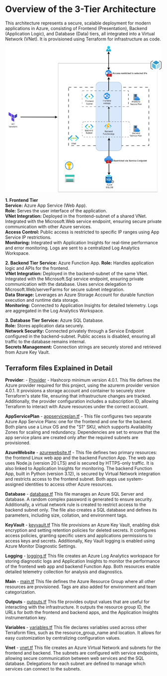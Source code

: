 # Overview of the 3-Tier Architecture
This architecture represents a secure, scalable deployment for modern applications in Azure, consisting of Frontend (Presentation), Backend (Application Logic), and Database (Data) tiers, all integrated into a Virtual Network (VNet). It is provisioned using Terraform for infrastructure as code.


![](./assets/architecture.jpg)


**1. Frontend Tier**\
**Service:** Azure App Service (Web App).\
**Role:** Serves the user interface of the application.\
**VNet Integration:** Deployed in the frontend-subnet of a shared VNet.
                  Integrated with the Microsoft.Web service endpoint, ensuring secure private communication with other Azure services.\
**Access Control:** Public access is restricted to specific IP ranges using App Service IP restrictions.\
**Monitoring:** Integrated with Application Insights for real-time performance and error monitoring. Logs are sent to a centralized Log Analytics Workspace.

**2. Backend Tier**
**Service:** Azure Function App.
**Role:** Handles application logic and APIs for the frontend.\
**VNet Integration:** Deployed in the backend-subnet of the same VNet.
                  Integrated with the Microsoft.Sql service endpoint, ensuring private communication with the database.
                  Uses service delegation to Microsoft.Web/serverFarms for secure subnet integration.\
**Data Storage:** Leverages an Azure Storage Account for durable function execution and runtime data storage.\
**Monitoring:** Connected to Application Insights for detailed telemetry.
            Logs are aggregated in the Log Analytics Workspace.

**3. Database Tier**
**Service:** Azure SQL Database.\
**Role:** Stores application data securely.\
**Network Security:** Connected privately through a Service Endpoint configured in the backend-subnet.
                Public access is disabled, ensuring all traffic to the database remains internal.\
**Secrets Management:** Connection strings are securely stored and retrieved from Azure Key Vault.

## Terraform files Explained in Detail

**Provider**: - [Provider](https://github.com/harshitdevops/3-tier-iac-azure/blob/main/Terraform%20Files/providers.tf) - 
    Hashcorp minimum version 4.0.1. This file defines the Azure provider required for this project, using the azurerm provider version 4.0.1. It provisions a storage account and container to securely store Terraform's state file, ensuring that infrastructure changes are tracked. Additionally, the provider configuration includes a subscription ID, allowing Terraform to interact with Azure resources under the correct account.

**AppServicePlan** - [appserviceplan.tf](https://github.com/harshitdevops/3-tier-iac-azure/blob/main/Terraform%20Files/appserviceplan.tf) - 
      This file configures two separate Azure App Service Plans: one for the frontend and one for the backend. Both plans use a Linux OS and the "S1" SKU, which supports Availability Zones for scaling and redundancy. Dependencies are set to ensure that the app service plans are created only after the required subnets are provisioned.

**AzureWebsite** - [azurewebsite.tf](https://github.com/harshitdevops/3-tier-iac-azure/blob/main//Terraform%20Files/azurewebsite.tf) - 
      This file defines two primary resources: the frontend Linux web app and the backend Function App. The web app uses Node.js (version 20 LTS) and is secured by HTTPS-only traffic. It is also linked to Application Insights for monitoring. The backend Function App, built in Python (version 3.12), is secured by Virtual Network integration and restricts access to        the   frontend subnet. Both apps use system-assigned identities to access other Azure resources.

**Database** - [database.tf](https://github.com/harshitdevops/3-tier-iac-azure/blob/main//Terraform%20Files/database.tf)
      This file manages an Azure SQL Server and database. A random complex password is generated to ensure security. Additionally, a virtual network rule is created to restrict access to the backend subnet only. The file also creates a SQL database and defines its parameters, including size, collation, and environment tags.

**KeyVault** - [keyvault.tf](https://github.com/harshitdevops/3-tier-iac-azure/blob/main//Terraform%20Files/keyvault.tf)
      This file provisions an Azure Key Vault, enabling disk encryption and setting retention policies for deleted secrets. It configures access policies, granting specific users and applications permissions to access keys and secrets. Additionally, Key Vault logging is enabled using Azure Monitor Diagnostic Settings.

**Logging** - [logging.tf](https://github.com/harshitdevops/3-tier-iac-azure/blob/main//Terraform%20Files/logging.tf)
      This file creates an Azure Log Analytics workspace for storing diagnostic logs and Application Insights to monitor the performance of the frontend web app and backend Function App. Both resources enable detailed telemetry collection for analysis and diagnostics.
      
**Main** - [main.tf](https://github.com/harshitdevops/3-tier-iac-azure/blob/main//Terraform%20Files/main.tf)
      This file defines the Azure Resource Group where all other resources are provisioned. Tags are also added for environment and team categorization.

**Outputs** - [outputs.tf](https://github.com/harshitdevops/3-tier-iac-azure/blob/main//Terraform%20Files/outputs.tf)
      This file provides output values that are useful for interacting with the infrastructure. It outputs the resource group ID, the URLs for both the frontend and backend apps, and the Application Insights instrumentation key.
    
**Variables** - [variables.tf](https://github.com/harshitdevops/3-tier-iac-azure/blob/main//Terraform%20Files/variables.tf)
      This file declares variables used across other Terraform files, such as the resource_group_name and location. It allows for easy customization by centralizing configuration values.

**Vnet** - [vnet.tf](https://github.com/harshitdevops/3-tier-iac-azure/blob/main//Terraform%20Files/vnet.tf)
      This file creates an Azure Virtual Network and subnets for the frontend and backend. The subnets are configured with service endpoints, allowing secure communication between web services and the SQL database. Delegations for each subnet are defined to manage which services can connect to the subnets.

